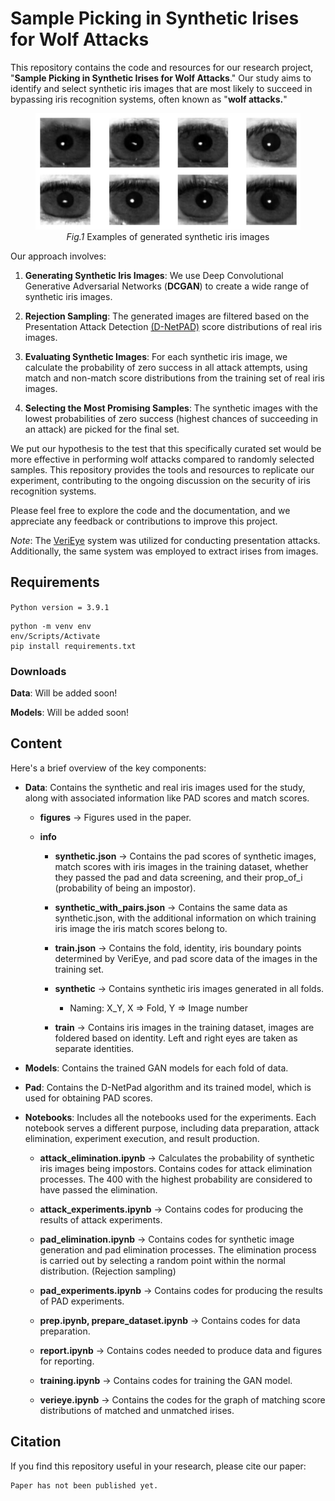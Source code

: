 # Sample Picking in Synthetic Irises for Wolf Attacks

This repository contains the code and resources for our research project, "**Sample Picking in Synthetic Irises for Wolf Attacks**." Our study aims to identify and select synthetic iris images that are most likely to succeed in bypassing iris recognition systems, often known as "**wolf attacks.**"

<figure align="center">
  <img src="public/examples.png" alt="" width="500"/>
  <figcaption><em>Fig.1</em> Examples of generated synthetic iris images</figcaption>
</figure>

Our approach involves:

1. **Generating Synthetic Iris Images**: We use Deep Convolutional Generative Adversarial Networks (**DCGAN**) to create a wide range of synthetic iris images.

2. **Rejection Sampling**: The generated images are filtered based on the Presentation Attack Detection [(D-NetPAD)](https://github.com/iPRoBe-lab/D-NetPAD) score distributions of real iris images.

3. **Evaluating Synthetic Images**: For each synthetic iris image, we calculate the probability of zero success in all attack attempts, using match and non-match score distributions from the training set of real iris images.

4. **Selecting the Most Promising Samples**: The synthetic images with the lowest probabilities of zero success (highest chances of succeeding in an attack) are picked for the final set.

We put our hypothesis to the test that this specifically curated set would be more effective in performing wolf attacks compared to randomly selected samples. This repository provides the tools and resources to replicate our experiment, contributing to the ongoing discussion on the security of iris recognition systems.

Please feel free to explore the code and the documentation, and we appreciate any feedback or contributions to improve this project.

*Note*: The [VeriEye] system was utilized for conducting presentation attacks. Additionally, the same system was employed to extract irises from images.

## Requirements

`Python version = 3.9.1`

```shell
python -m venv env
env/Scripts/Activate
pip install requirements.txt
```

### Downloads
**Data**: Will be added soon!<!-- [Click here]() to download data. -->

**Models**: Will be added soon!<!-- [Click here]() to download models. -->


## Content

Here's a brief overview of the key components:

- **Data**: Contains the synthetic and real iris images used for the study, along with associated information like PAD scores and match scores.
    - __figures__ -> Figures used in the paper.

    - __info__
        - __synthetic.json__ -> Contains the pad scores of synthetic images, match scores with iris images in the training dataset, whether they passed the pad and data screening, and their prop_of_i (probability of being an impostor).
        - __synthetic_with_pairs.json__ -> Contains the same data as synthetic.json, with the additional information on which training iris image the iris match scores belong to.
        - __train.json__ -> Contains the fold, identity, iris boundary points determined by VeriEye, and pad score data of the images in the training set.

        - __synthetic__ -> Contains synthetic iris images generated in all folds.
            - Naming: X_Y, X => Fold, Y => Image number

        - __train__ -> Contains iris images in the training dataset, images are foldered based on identity. Left and right eyes are taken as separate identities.

- **Models**: Contains the trained GAN models for each fold of data.
- **Pad**: Contains the D-NetPad algorithm and its trained model, which is used for obtaining PAD scores.
- **Notebooks**: Includes all the notebooks used for the experiments. Each notebook serves a different purpose, including data preparation, attack elimination, experiment execution, and result production.

    - __attack_elimination.ipynb__ -> Calculates the probability of synthetic iris images being impostors. Contains codes for attack elimination processes. The 400 with the highest probability are considered to have passed the elimination.

    - __attack_experiments.ipynb__ -> Contains codes for producing the results of attack experiments.

    - __pad_elimination.ipynb__ -> Contains codes for synthetic image generation and pad elimination processes. The elimination process is carried out by selecting a random point within the normal distribution. (Rejection sampling)

    - __pad_experiments.ipynb__ -> Contains codes for producing the results of PAD experiments.

    - __prep.ipynb, prepare_dataset.ipynb__ -> Contains codes for data preparation.

    - __report.ipynb__ -> Contains codes needed to produce data and figures for reporting.

    - __training.ipynb__ -> Contains codes for training the GAN model.

    - __verieye.ipynb__ -> Contains the codes for the graph of matching score distributions of matched and unmatched irises.

[VeriEye]: https://www.neurotechnology.com/verieye.html

## Citation

If you find this repository useful in your research, please cite our paper:

```
Paper has not been published yet.
```